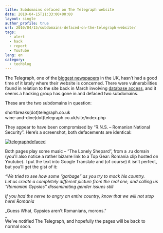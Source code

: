 ```yaml
---
title: Subdomains defaced on The Telegraph website
date: 2010-04-15T11:33:00+00:00
layout: single
author_profile: true
url: 2010/04/15/subdomains-defaced-on-the-telegraph-website/
tags:
  - alert
  - hack
  - report
  - YouTube
lang: en
category: 
  - techblog
---
```

The Telegraph, one of the [biggest newspapers](http://en.wikipedia.org/wiki/The_Daily_Telegraph) in the UK, hasn’t had a good time of it lately where their website is concerned. There were vulnerabilities found in relation to the site back in March involving [database access](http://www.theregister.co.uk/2009/03/09/telegraph_hack_attack/), and it seems a hacking group has gone in and defaced two subdomains.

These are the two subdomains in question:

shortbreaks(dot)telegraph.co.uk  
wine-and-dine(dot)telegraph.co.uk/site/index.php

They appear to have been compromised by “R.N.S. – Romanian National Security”. Here’s a screenshot, both defacements are identical:

[![telegraphdefaced](http://lh5.ggpht.com/_vaUVXcmC3OI/S8byYUuBlvI/AAAAAAAAB-E/2njK58TJbkg/telegraphdefaced_thumb%5B3%5D.gif?imgmax=800 "telegraphdefaced")](http://lh4.ggpht.com/_vaUVXcmC3OI/S8byVv6X9lI/AAAAAAAAB-A/k_9K9BLOf-E/s1600-h/telegraphdefaced%5B5%5D.gif) 

Both pages play some music – “The Lonely Shepard”, from a .ru domain (you'll also notice a rather bizarre link to a Top Gear: Romania clip hosted on Youtube). I put the text into Google Translate and (of course) it isn’t perfect, but you’ll get the gist of it:

_“We tried to see how some “garbage” as you try to mock his country.  
Let us create a completely different picture from the real one, and calling us “Romanian Gypsies” disseminating gender issues still_

_If you had the nerve to angry an entire country, know that we will not stop here! Romania_

_Guess What, Gypsies aren't Romanians, morons.”  
_  
We’ve notified The Telegraph, and hopefully the pages will be back to normal soon.